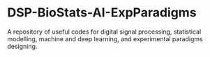 # DSP-BioStats-AI-ExpParadigms
A repository of useful codes for digital signal processing, statistical modelling, machine and deep learning, and experimental paradigms designing. 
